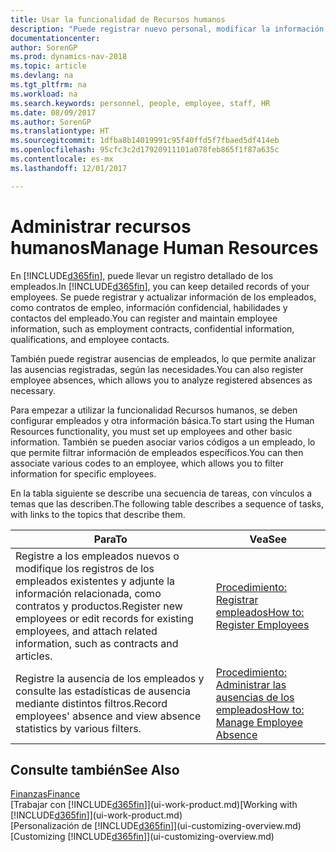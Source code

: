 ```yaml
---
title: Usar la funcionalidad de Recursos humanos
description: "Puede registrar nuevo personal, modificar la información del personal existente y registrar y analizar las ausencias."
documentationcenter: 
author: SorenGP
ms.prod: dynamics-nav-2018
ms.topic: article
ms.devlang: na
ms.tgt_pltfrm: na
ms.workload: na
ms.search.keywords: personnel, people, employee, staff, HR
ms.date: 08/09/2017
ms.author: SorenGP
ms.translationtype: HT
ms.sourcegitcommit: 1dfba8b14019991c95f40ffd5f7fbaed5df414eb
ms.openlocfilehash: 95cfc3c2d17920911101a078feb865f1f87a635c
ms.contentlocale: es-mx
ms.lasthandoff: 12/01/2017

---
```

# <a name="manage-human-resources"></a><span data-ttu-id="27035-103">Administrar recursos humanos</span><span class="sxs-lookup"><span data-stu-id="27035-103">Manage Human Resources</span></span>
<span data-ttu-id="27035-104">En [!INCLUDE[d365fin](includes/d365fin_md.md)], puede llevar un registro detallado de los empleados.</span><span class="sxs-lookup"><span data-stu-id="27035-104">In [!INCLUDE[d365fin](includes/d365fin_md.md)], you can keep detailed records of your employees.</span></span> <span data-ttu-id="27035-105">Se puede registrar y actualizar información de los empleados, como contratos de empleo, información confidencial, habilidades y contactos del empleado.</span><span class="sxs-lookup"><span data-stu-id="27035-105">You can register and maintain employee information, such as employment contracts, confidential information, qualifications, and employee contacts.</span></span>

<span data-ttu-id="27035-106">También puede registrar ausencias de empleados, lo que permite analizar las ausencias registradas, según las necesidades.</span><span class="sxs-lookup"><span data-stu-id="27035-106">You can also register employee absences, which allows you to analyze registered absences as necessary.</span></span>

<span data-ttu-id="27035-107">Para empezar a utilizar la funcionalidad Recursos humanos, se deben configurar empleados y otra información básica.</span><span class="sxs-lookup"><span data-stu-id="27035-107">To start using the Human Resources functionality, you must set up employees and other basic information.</span></span> <span data-ttu-id="27035-108">También se pueden asociar varios códigos a un empleado, lo que permite filtrar información de empleados específicos.</span><span class="sxs-lookup"><span data-stu-id="27035-108">You can then associate various codes to an employee, which allows you to filter information for specific employees.</span></span>

<span data-ttu-id="27035-109">En la tabla siguiente se describe una secuencia de tareas, con vínculos a temas que las describen.</span><span class="sxs-lookup"><span data-stu-id="27035-109">The following table describes a sequence of tasks, with links to the topics that describe them.</span></span>

| <span data-ttu-id="27035-110">Para</span><span class="sxs-lookup"><span data-stu-id="27035-110">To</span></span> | <span data-ttu-id="27035-111">Vea</span><span class="sxs-lookup"><span data-stu-id="27035-111">See</span></span> |
| --- | --- |
| <span data-ttu-id="27035-112">Registre a los empleados nuevos o modifique los registros de los empleados existentes y adjunte la información relacionada, como contratos y productos.</span><span class="sxs-lookup"><span data-stu-id="27035-112">Register new employees or edit records for existing employees, and attach related information, such as contracts and articles.</span></span> |[<span data-ttu-id="27035-113">Procedimiento: Registrar empleados</span><span class="sxs-lookup"><span data-stu-id="27035-113">How to: Register Employees</span></span>](hr-how-register-employees.md) |
| <span data-ttu-id="27035-114">Registre la ausencia de los empleados y consulte las estadísticas de ausencia mediante distintos filtros.</span><span class="sxs-lookup"><span data-stu-id="27035-114">Record employees' absence and view absence statistics by various filters.</span></span> |[<span data-ttu-id="27035-115">Procedimiento: Administrar las ausencias de los empleados</span><span class="sxs-lookup"><span data-stu-id="27035-115">How to: Manage Employee Absence</span></span>](hr-how-manage-absence.md) |

## <a name="see-also"></a><span data-ttu-id="27035-116">Consulte también</span><span class="sxs-lookup"><span data-stu-id="27035-116">See Also</span></span>
[<span data-ttu-id="27035-117">Finanzas</span><span class="sxs-lookup"><span data-stu-id="27035-117">Finance</span></span>](finance.md)  
<span data-ttu-id="27035-118">[Trabajar con [!INCLUDE[d365fin](includes/d365fin_md.md)]](ui-work-product.md)</span><span class="sxs-lookup"><span data-stu-id="27035-118">[Working with [!INCLUDE[d365fin](includes/d365fin_md.md)]](ui-work-product.md)</span></span>  
<span data-ttu-id="27035-119">[Personalización de [!INCLUDE[d365fin](includes/d365fin_md.md)]](ui-customizing-overview.md)</span><span class="sxs-lookup"><span data-stu-id="27035-119">[Customizing [!INCLUDE[d365fin](includes/d365fin_md.md)]](ui-customizing-overview.md)</span></span>        


